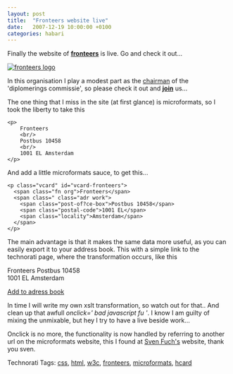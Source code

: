 ```yaml
---
layout: post
title:  "Fronteers website live"
date:   2007-12-19 10:00:00 +0100
categories: habari
---
```

<p>Finally the website of <strong><a href="http://fronteers.nl/">fronteers</a></strong> is live. Go and check it out...</p>
<a href="http://fronteers.nl/" title="fronteers">
<img alt="fronteers logo" src="http://www.wnas.nl/wp-content/uploads/2007/12/fronteerslogo.png"/>
</a>
<p>In this organisation I play a modest part as the <a href="http://fronteers.nl/vereniging/commissies/diplomering">chairman</a> of the 'diplomerings commissie', so please check it out and <strong><a href="http://fronteers.nl/inschrijven">join</a></strong> us...</p>
<p>The one thing that I miss in the site (at first glance) is microformats, so I took the liberty to take this</p>
<pre><code>&#60;p&#62;
	Fronteers
	&#60;br/&#62;
	Postbus 10458
	&#60;br/&#62;
	1001 EL Amsterdam
&#60;/p&#62;</code></pre>
<p>And add a little microformats sauce, to get this...</p>
<pre><code>&#60;p class="vcard" id="vcard-fronteers"&#62;
  &#60;span class="fn org"&#62;Fronteers&#60;/span&#62;
  &#60;span class=" class="adr work"&#62;
    &#60;span class="post-of?ce-box"&#62;Postbus 10458&#60;/span&#62;
    &#60;span class="postal-code"&#62;1001 EL&#60;/span&#62;
    &#60;span class="locality"&#62;Amsterdam&#60;/span&#62;
  &#60;/span&#62;
&#60;/p&#62;</code></pre>
<p>The main advantage is that it makes the same data more useful, as you can easily export it to your address book. This with a simple link to the technorati page, where the transformation occurs, like this</p>
<p class="vcard" id="vcard-fronteers">
	<span class="fn org">Fronteers</span>
	<span class="adr work">
		<span class="post-of?ce-box">Postbus 10458</span><br />
		<span class="postal-code">1001 EL</span> <span class="locality">Amsterdam</span>
	</span>
</p>
<a class="vcard" href="http://feeds.technorati.com/contacts/referrer">Add to adress book</a>
<p>In time I will write my own xslt transformation, so watch out for that.. And clean up that awfull <em>onclick=' bad javascript fu '</em>. I know I am guilty of mixing the unmixable, but hey I try to have a live beside work...</p>
<p>Onclick is no more, the functionality is now handled by referring to another url on the microformats website, this I found at <a href="http://www.artweb-design.de/2007/3/8/technorati-s-hcard-to-vcard-service">Sven Fuch's</a> website, thank you sven.</p>


<!-- Technorati Tags Start -->
<p>Technorati Tags:
<a href="http://technorati.com/tag/css" rel="tag">css</a>, <a href="http://technorati.com/tag/html" rel="tag">html</a>, <a href="http://technorati.com/tag/w3c" rel="tag">w3c</a>, <a href="http://technorati.com/tag/fronteers" rel="tag">fronteers</a>, <a href="http://technorati.com/tag/microformats" rel="tag">microformats</a>, <a href="http://technorati.com/tag/hcard" rel="tag">hcard</a>
</p>
<!-- Technorati Tags End -->